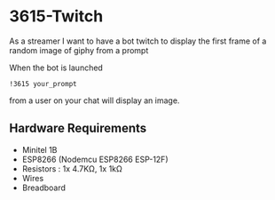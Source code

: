 # 3615-Twitch

As a streamer
I want to have a bot twitch to display the first frame of a random image of giphy from a prompt

When the bot is launched

```
!3615 your_prompt
```

from a user on your chat will display an image.

## Hardware Requirements

- Minitel 1B
- ESP8266 (Nodemcu ESP8266 ESP-12F)
- Resistors : 1x 4.7KΩ, 1x 1kΩ
- Wires
- Breadboard
